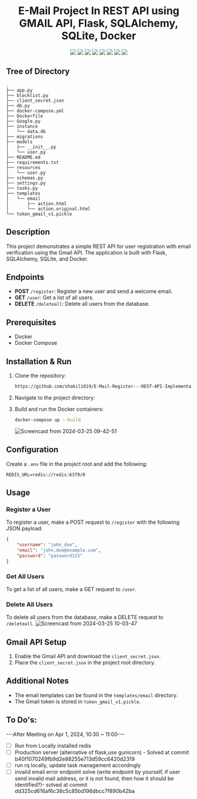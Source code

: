 <h1 align="center">E-Mail Project In REST API using GMAIL API, Flask, SQLAlchemy, SQLite, Docker</h1>


<p align="center">
<img src="https://img.shields.io/badge/Flask-000000?style=for-the-badge&logo=flask&logoColor=white" />
<img src="https://img.shields.io/badge/SQLAlchemy-red?style=for-the-badge&logo=sqlalchemy&logoColor=white" />
<img src="https://img.shields.io/badge/Docker-2496ED?style=for-the-badge&logo=docker&logoColor=white" />
<img src="https://img.shields.io/badge/SQLite-003B57?style=for-the-badge&logo=sqlite&logoColor=white" />
<img src="https://img.shields.io/badge/Redis-DC382D?style=for-the-badge&logo=redis&logoColor=white" />
<img src="https://img.shields.io/badge/Python-3776AB?style=for-the-badge&logo=python&logoColor=white" />
<img src="https://img.shields.io/badge/Gmail-EA4335?style=for-the-badge&logo=gmail&logoColor=white" />
<img src="https://img.shields.io/badge/REST API-EA4335?style=for-the-badge&logo=rest&logoColor=white" />
</p>

## Tree of Directory

```
.
├── app.py
├── blocklist.py
├── client_secret.json
├── db.py
├── docker-compose.yml
├── Dockerfile
├── Google.py
├── instance
│   └── data.db
├── migrations
├── models
│   ├── __init__.py
│   └── user.py
├── README.md
├── requirements.txt
├── resources
│   └── user.py
├── schemas.py
├── settings.py
├── tasks.py
├── templates
│   └── email
│       ├── action.html
│       └── action.original.html
└── token_gmail_v1.pickle
```

## Description

This project demonstrates a simple REST API for user registration with email verification using the Gmail API. The application is built with Flask, SQLAlchemy, SQLite, and Docker.

## Endpoints

- **POST** `/register`: Register a new user and send a welcome email.
- **GET** `/user`: Get a list of all users.
- **DELETE** `/deleteall`: Delete all users from the database.

## Prerequisites

- Docker
- Docker Compose

## Installation & Run

1. Clone the repository:

    ```bash
    https://github.com/shakil1819/E-Mail-Register---REST-API-Implementation.git
    ```

2. Navigate to the project directory:


3. Build and run the Docker containers:

    ```bash
    docker-compose up --build
    ```
    ![Screencast from 2024-03-25 09-42-51](https://github.com/shakil1819/E-Mail-Register---REST-API-Implementation/assets/58840439/6d37963b-0324-4d49-a409-4f31c043b541)
    

## Configuration

Create a `.env` file in the project root and add the following:

```
REDIS_URL=redis://redis:6379/0
```


## Usage

### Register a User

To register a user, make a POST request to `/register` with the following JSON payload:

```json
{
    "username": "john_doe",
    "email": "john.doe@example.com",
    "password": "password123"
}
```

### Get All Users

To get a list of all users, make a GET request to `/user`.

### Delete All Users

To delete all users from the database, make a DELETE request to `/deleteall`.
![Screencast from 2024-03-25 10-03-47](https://github.com/shakil1819/E-Mail-Register---REST-API-Implementation/assets/58840439/fe60d474-eccd-4b60-a110-21505bec2c7a)


## Gmail API Setup

1. Enable the Gmail API and download the `client_secret.json`.
2. Place the `client_secret.json` in the project root directory.

## Additional Notes

- The email templates can be found in the `templates/email` directory.
- The Gmail token is stored in `token_gmail_v1.pickle`.


## To Do's:
---After Meeting on Apr 1, 2024, 10:30 ~ 11:00---

- [ ] Run from Locally installed redis
- [ ] Production server (alternative of flask,use gunicorn) - Solved at commit b40f1070249fb9d2e88255e713d59cc6420d2319 
- [ ] run rq locally, update task management accordingly
- [ ] invalid email error endpoint solve (write endpoint by yourself, if user send invalid mail address, or it is not found, then how it should be identified?)- solved at commit dd325cd616af6c36c5c85bd196dbcc7f890b42ba